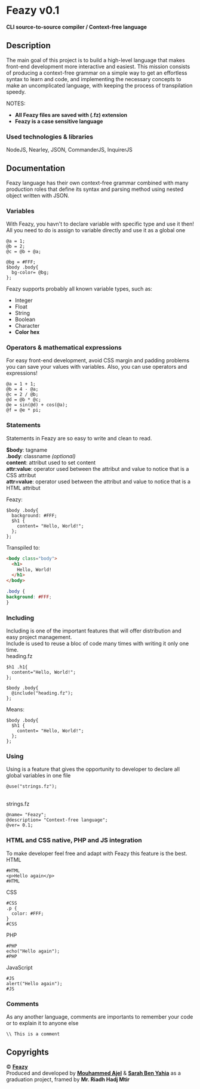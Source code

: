 # Feazy v0.1
**CLI source-to-source compiler / Context-free language**


## Description
The main goal of this project is to build a high-level language that makes front-end development more interactive and easiest. This mission consists of producing a context-free grammar on a simple way to get an effortless syntax to learn and code, and implementing the necessary concepts to make an uncomplicated language, with keeping the process of transpilation speedy. 
<br/>

NOTES:
- **All Feazy files are saved with (.fz) extension**
- **Feazy is a case sensitive language**


### Used technologies & libraries
NodeJS, Nearley, JSON, CommanderJS, InquirerJS


## Documentation
Feazy language has their own context-free grammar combined with many production roles that define its syntax and parsing method using nested object written with JSON.


### Variables

With Feazy, you havn't to declare variable with specific type and use it then! All you need to do is assign to variable directly and use it as a global one
```
@a = 1;
@b = 2;
@c = @b + @a;
```

```
@bg = #FFF;
$body .body{
  bg-color= @bg;
};
```

Feazy supports probably all known variable types, such as:
- Integer
- Float
- String
- Boolean
- Character
- **Color hex**

### Operators & mathematical expressions
For easy front-end development, avoid CSS margin and padding problems you can save your values with variables.
Also, you can use operators and expressions!

```
@a = 1 + 1;
@b = 4 - @a;
@c = 2 / @b;
@d = @b * @c;
@e = sin(@d) + cos(@a);
@f = @e * pi;
```


### Statements

Statements in Feazy are so easy to write and clean to read.

**$body**: tagname<br/>
**.body**: classname *(optional)*<br/>
**content**: attribut used to set content<br/>
**attr:value**: operator used between the attribut and value to notice that is a CSS attribut<br/>
**attr=value**: operator used between the attribut and value to notice that is a HTML attribut<br/>


Feazy:
```
$body .body{
  background: #FFF;
  $h1 {
    content= "Hello, World!";
  };
};
```

Transpiled to:
```html
<body class="body">
  <h1>
    Hello, World!
  </h1>
</body>
```

```css
.body {
background: #FFF;
}
```

### Including

Including is one of the important features that will offer distribution and easy project management.<br/>
Include is used to reuse a bloc of code many times with writing it only one time.
<br/>
heading.fz
```
$h1 .h1{
  content="Hello, World!";
};
```

```
$body .body{
  @include("heading.fz");
};
```

Means:

```
$body .body{
  $h1 {
    content= "Hello, World!";
  };
};
```

### Using
Using is a feature that gives the opportunity to developer to declare all global variables in one file

```
@use("strings.fz");
```
<br/>
strings.fz

```
@name= "Feazy";
@description= "Context-free language";
@ver= 0.1;
```

### HTML and CSS native, PHP and JS integration
To make developer feel free and adapt with Feazy this feature is the best.
<br/>
HTML
```
#HTML
<p>Hello again</p>
#HTML
```

CSS
```
#CSS
.p {
  color: #FFF;
}
#CSS
```

PHP
```
#PHP
echo("Hello again");
#PHP
```

JavaScript
```
#JS
alert("Hello again");
#JS
```

### Comments
As any another language, comments are importants to remember your code or to explain it to anyone else
```
\\ This is a comment
```


## Copyrights
© [**Feazy**](http://feazy.medajel.com/) <br/>Produced and developed by [**Mouhammed Ajel**](https://www.linkedin.com/in/medaajel)  & [**Sarah Ben Yahia**](https://www.linkedin.com/in/ben-yahia-sarah-a2025b16a/) as a graduation project, framed by **Mr. Riadh Hadj Mtir**

